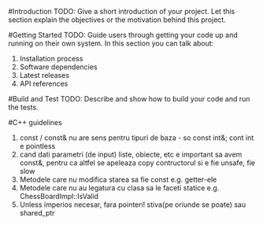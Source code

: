 #Introduction
TODO: Give a short introduction of your project. Let this section explain the objectives or the motivation behind this project. 

#Getting Started
TODO: Guide users through getting your code up and running on their own system. In this section you can talk about:
1.	Installation process
2.	Software dependencies
3.	Latest releases
4.	API references

#Build and Test
TODO: Describe and show how to build your code and run the tests. 

#C++ guidelines
1. const / const& nu are sens pentru tipuri de baza - so const int&; cont int e pointless
2. cand dati parametri (de input) liste, obiecte, etc e important sa avem const&, pentru ca altfel se apeleaza copy contructorul si e fie unsafe, fie slow
3. Metodele care nu modifica starea sa fie const e.g. getter-ele
4. Metodele care nu au legatura cu clasa sa le faceti statice e.g. ChessBoardImpl::IsValid
5. Unless imperios necesar, fara pointeri! stiva(pe oriunde se poate) sau shared_ptr

